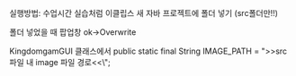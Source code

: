 실행방법: 
수업시간 실습처럼 이클립스 새 자바 프로젝트에 폴더 넣기
(src폴더만!!)

폴더 넣었을 때 팝업창
ok->Overwrite

KingdomgamGUI 클래스에서
public static final String IMAGE_PATH = ">>src파일 내 image 파일 경로<<\\";